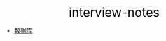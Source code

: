 <center><a href="#" target="_Self" style="font-size:28px;text-decoration:none;color:#000000;">interview-notes</a></center>

* [数据库](数据库/)

